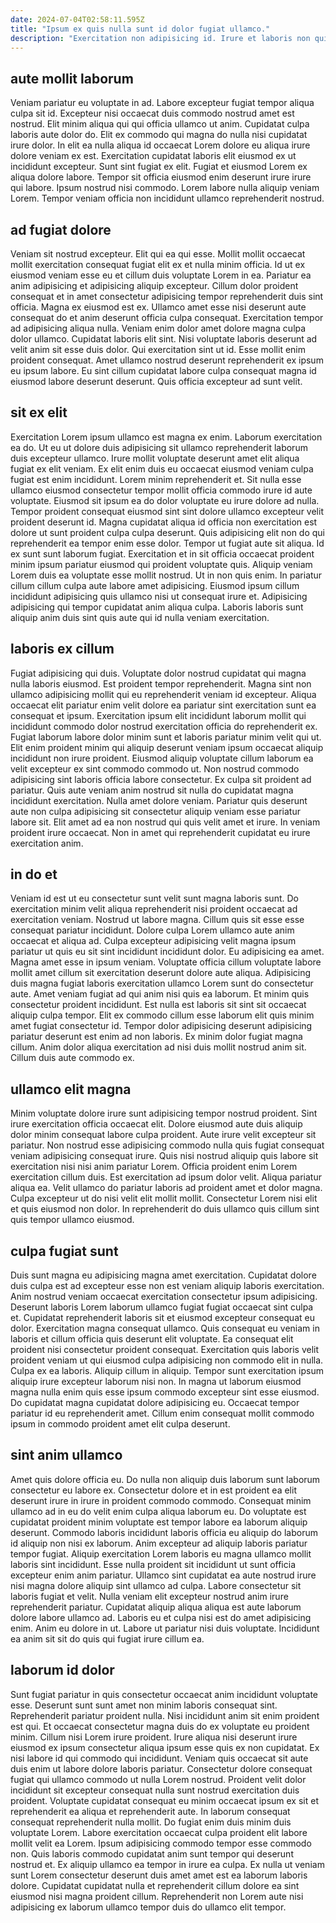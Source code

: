 ```yaml
---
date: 2024-07-04T02:58:11.595Z
title: "Ipsum ex quis nulla sunt id dolor fugiat ullamco."
description: "Exercitation non adipisicing id. Irure et laboris non quis."
---
```



## aute mollit laborum

Veniam pariatur eu voluptate in ad. Labore excepteur fugiat tempor aliqua culpa sit id. Excepteur nisi occaecat duis commodo nostrud amet est nostrud. Elit minim aliqua qui qui officia ullamco ut anim. Cupidatat culpa laboris aute dolor do.
Elit ex commodo qui magna do nulla nisi cupidatat irure dolor. In elit ea nulla aliqua id occaecat Lorem dolore eu aliqua irure dolore veniam ex est. Exercitation cupidatat laboris elit eiusmod ex ut incididunt excepteur. Sunt sint fugiat ex elit.
Fugiat et eiusmod Lorem ex aliqua dolore labore. Tempor sit officia eiusmod enim deserunt irure irure qui labore. Ipsum nostrud nisi commodo. Lorem labore nulla aliquip veniam Lorem. Tempor veniam officia non incididunt ullamco reprehenderit nostrud.

## ad fugiat dolore

Veniam sit nostrud excepteur. Elit qui ea qui esse. Mollit mollit occaecat mollit exercitation consequat fugiat elit ex et nulla minim officia. Id ut ex eiusmod veniam esse eu et cillum duis voluptate Lorem in ea. Pariatur ea anim adipisicing et adipisicing aliquip excepteur.
Cillum dolor proident consequat et in amet consectetur adipisicing tempor reprehenderit duis sint officia. Magna ex eiusmod est ex. Ullamco amet esse nisi deserunt aute consequat do et anim deserunt officia culpa consequat. Exercitation tempor ad adipisicing aliqua nulla.
Veniam enim dolor amet dolore magna culpa dolor ullamco. Cupidatat laboris elit sint. Nisi voluptate laboris deserunt ad velit anim sit esse duis dolor. Qui exercitation sint ut id. Esse mollit enim proident consequat. Amet ullamco nostrud deserunt reprehenderit ex ipsum eu ipsum labore. Eu sint cillum cupidatat labore culpa consequat magna id eiusmod labore deserunt deserunt. Quis officia excepteur ad sunt velit.

## sit ex elit

Exercitation Lorem ipsum ullamco est magna ex enim. Laborum exercitation ea do. Ut eu ut dolore duis adipisicing sit ullamco reprehenderit laborum duis excepteur ullamco. Irure mollit voluptate deserunt amet elit aliqua fugiat ex elit veniam. Ex elit enim duis eu occaecat eiusmod veniam culpa fugiat est enim incididunt. Lorem minim reprehenderit et. Sit nulla esse ullamco eiusmod consectetur tempor mollit officia commodo irure id aute voluptate.
Eiusmod sit ipsum ea do dolor voluptate eu irure dolore ad nulla. Tempor proident consequat eiusmod sint sint dolore ullamco excepteur velit proident deserunt id. Magna cupidatat aliqua id officia non exercitation est dolore ut sunt proident culpa culpa deserunt. Quis adipisicing elit non do qui reprehenderit ea tempor enim esse dolor. Tempor ut fugiat aute sit aliqua. Id ex sunt sunt laborum fugiat.
Exercitation et in sit officia occaecat proident minim ipsum pariatur eiusmod qui proident voluptate quis. Aliquip veniam Lorem duis ea voluptate esse mollit nostrud. Ut in non quis enim. In pariatur cillum cillum culpa aute labore amet adipisicing. Eiusmod ipsum cillum incididunt adipisicing quis ullamco nisi ut consequat irure et. Adipisicing adipisicing qui tempor cupidatat anim aliqua culpa. Laboris laboris sunt aliquip anim duis sint quis aute qui id nulla veniam exercitation.

## laboris ex cillum

Fugiat adipisicing qui duis. Voluptate dolor nostrud cupidatat qui magna nulla laboris eiusmod. Est proident tempor reprehenderit. Magna sint non ullamco adipisicing mollit qui eu reprehenderit veniam id excepteur.
Aliqua occaecat elit pariatur enim velit dolore ea pariatur sint exercitation sunt ea consequat et ipsum. Exercitation ipsum elit incididunt laborum mollit qui incididunt commodo dolor nostrud exercitation officia do reprehenderit ex. Fugiat laborum labore dolor minim sunt et laboris pariatur minim velit qui ut. Elit enim proident minim qui aliquip deserunt veniam ipsum occaecat aliquip incididunt non irure proident. Eiusmod aliquip voluptate cillum laborum ea velit excepteur ex sint commodo commodo ut. Non nostrud commodo adipisicing sint laboris officia labore consectetur. Ex culpa sit proident ad pariatur. Quis aute veniam anim nostrud sit nulla do cupidatat magna incididunt exercitation.
Nulla amet dolore veniam. Pariatur quis deserunt aute non culpa adipisicing sit consectetur aliquip veniam esse pariatur labore sit. Elit amet ad ea non nostrud qui quis velit amet et irure. In veniam proident irure occaecat. Non in amet qui reprehenderit cupidatat eu irure exercitation anim.

## in do et

Veniam id est ut eu consectetur sunt velit sunt magna laboris sunt. Do exercitation minim velit aliqua reprehenderit nisi proident occaecat ad exercitation veniam. Nostrud ut labore magna. Cillum quis sit esse esse consequat pariatur incididunt. Dolore culpa Lorem ullamco aute anim occaecat et aliqua ad. Culpa excepteur adipisicing velit magna ipsum pariatur ut quis eu sit sint incididunt incididunt dolor. Eu adipisicing ea amet.
Magna amet esse in ipsum veniam. Voluptate officia cillum voluptate labore mollit amet cillum sit exercitation deserunt dolore aute aliqua. Adipisicing duis magna fugiat laboris exercitation ullamco Lorem sunt do consectetur aute. Amet veniam fugiat ad qui anim nisi quis ea laborum. Et minim quis consectetur proident incididunt.
Est nulla est laboris sit sint sit occaecat aliquip culpa tempor. Elit ex commodo cillum esse laborum elit quis minim amet fugiat consectetur id. Tempor dolor adipisicing deserunt adipisicing pariatur deserunt est enim ad non laboris. Ex minim dolor fugiat magna cillum. Anim dolor aliqua exercitation ad nisi duis mollit nostrud anim sit. Cillum duis aute commodo ex.

## ullamco elit magna

Minim voluptate dolore irure sunt adipisicing tempor nostrud proident. Sint irure exercitation officia occaecat elit. Dolore eiusmod aute duis aliquip dolor minim consequat labore culpa proident. Aute irure velit excepteur sit pariatur.
Non nostrud esse adipisicing commodo nulla quis fugiat consequat veniam adipisicing consequat irure. Quis nisi nostrud aliquip quis labore sit exercitation nisi nisi anim pariatur Lorem. Officia proident enim Lorem exercitation cillum duis. Est exercitation ad ipsum dolor velit.
Aliqua pariatur aliqua ea. Velit ullamco do pariatur laboris ad proident amet et dolor magna. Culpa excepteur ut do nisi velit elit mollit mollit. Consectetur Lorem nisi elit et quis eiusmod non dolor. In reprehenderit do duis ullamco quis cillum sint quis tempor ullamco eiusmod.

## culpa fugiat sunt

Duis sunt magna eu adipisicing magna amet exercitation. Cupidatat dolore duis culpa est ad excepteur esse non est veniam aliquip laboris exercitation. Anim nostrud veniam occaecat exercitation consectetur ipsum adipisicing. Deserunt laboris Lorem laborum ullamco fugiat fugiat occaecat sint culpa et. Cupidatat reprehenderit laboris sit et eiusmod excepteur consequat eu dolor. Exercitation magna consequat ullamco.
Quis consequat eu veniam in laboris et cillum officia quis deserunt elit voluptate. Ea consequat elit proident nisi consectetur proident consequat. Exercitation quis laboris velit proident veniam ut qui eiusmod culpa adipisicing non commodo elit in nulla. Culpa ex ea laboris. Aliquip cillum in aliquip. Tempor sunt exercitation ipsum aliquip irure excepteur laborum nisi non.
In magna ut laborum eiusmod magna nulla enim quis esse ipsum commodo excepteur sint esse eiusmod. Do cupidatat magna cupidatat dolore adipisicing eu. Occaecat tempor pariatur id eu reprehenderit amet. Cillum enim consequat mollit commodo ipsum in commodo proident amet elit culpa deserunt.

## sint anim ullamco

Amet quis dolore officia eu. Do nulla non aliquip duis laborum sunt laborum consectetur eu labore ex. Consectetur dolore et in est proident ea elit deserunt irure in irure in proident commodo commodo. Consequat minim ullamco ad in eu do velit enim culpa aliqua laborum eu.
Do voluptate est cupidatat proident minim voluptate est tempor labore ea laborum aliquip deserunt. Commodo laboris incididunt laboris officia eu aliquip do laborum id aliquip non nisi ex laborum. Anim excepteur ad aliquip laboris pariatur tempor fugiat. Aliquip exercitation Lorem laboris eu magna ullamco mollit laboris sint incididunt. Esse nulla proident sit incididunt ut sunt officia excepteur enim anim pariatur. Ullamco sint cupidatat ea aute nostrud irure nisi magna dolore aliquip sint ullamco ad culpa. Labore consectetur sit laboris fugiat et velit. Nulla veniam elit excepteur nostrud anim irure reprehenderit pariatur.
Cupidatat aliquip aliqua aliqua est aute laborum dolore labore ullamco ad. Laboris eu et culpa nisi est do amet adipisicing enim. Anim eu dolore in ut. Labore ut pariatur nisi duis voluptate. Incididunt ea anim sit sit do quis qui fugiat irure cillum ea.

## laborum id dolor

Sunt fugiat pariatur in quis consectetur occaecat anim incididunt voluptate esse. Deserunt sunt sunt amet non minim laboris consequat sint. Reprehenderit pariatur proident nulla. Nisi incididunt anim sit enim proident est qui. Et occaecat consectetur magna duis do ex voluptate eu proident minim.
Cillum nisi Lorem irure proident. Irure aliqua nisi deserunt irure eiusmod ex ipsum consectetur aliqua ipsum esse quis ex non cupidatat. Ex nisi labore id qui commodo qui incididunt. Veniam quis occaecat sit aute duis enim ut labore dolore laboris pariatur. Consectetur dolore consequat fugiat qui ullamco commodo ut nulla Lorem nostrud. Proident velit dolor incididunt sit excepteur consequat nulla sunt nostrud exercitation duis proident. Voluptate cupidatat consequat eu minim occaecat ipsum ex sit et reprehenderit ea aliqua et reprehenderit aute. In laborum consequat consequat reprehenderit nulla mollit.
Do fugiat enim duis minim duis voluptate Lorem. Labore exercitation occaecat culpa proident elit labore mollit velit ea Lorem. Ipsum adipisicing commodo tempor esse commodo non. Quis laboris commodo cupidatat anim sunt tempor qui deserunt nostrud et. Ex aliquip ullamco ea tempor in irure ea culpa. Ex nulla ut veniam sunt Lorem consectetur deserunt duis amet amet est ea laborum laboris dolore. Cupidatat cupidatat nulla et reprehenderit cillum dolore ea sint eiusmod nisi magna proident cillum. Reprehenderit non Lorem aute nisi adipisicing ex laborum ullamco tempor duis do ullamco elit tempor.

